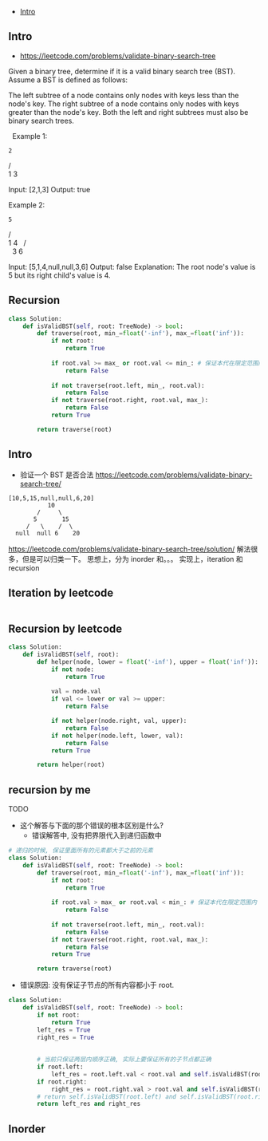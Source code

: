 - [Intro](#intro)

## Intro

- https://leetcode.com/problems/validate-binary-search-tree

Given a binary tree, determine if it is a valid binary search tree (BST).
Assume a BST is defined as follows:

The left subtree of a node contains only nodes with keys less than the node's key.
The right subtree of a node contains only nodes with keys greater than the node's key.
Both the left and right subtrees must also be binary search trees.

 
Example 1:

    2
   / \
  1   3

Input: [2,1,3]
Output: true

Example 2:

    5
   / \
  1   4
     / \
    3   6

Input: [5,1,4,null,null,3,6]
Output: false
Explanation: The root node's value is 5 but its right child's value is 4.







## Recursion


```py
class Solution:
    def isValidBST(self, root: TreeNode) -> bool:
        def traverse(root, min_=float('-inf'), max_=float('inf')):
            if not root:
                return True
            
            if root.val >= max_ or root.val <= min_: # 保证本代在限定范围内
                return False
            
            if not traverse(root.left, min_, root.val):
                return False
            if not traverse(root.right, root.val, max_):
                return False
            return True

        return traverse(root)
```











## Intro

- 验证一个 BST 是否合法 https://leetcode.com/problems/validate-binary-search-tree/


```
[10,5,15,null,null,6,20]
           10
        /     \
       5       15
     /   \    /  \
  null  null 6    20
```


https://leetcode.com/problems/validate-binary-search-tree/solution/
解法很多，但是可以归类一下。
思想上，分为 inorder 和。。。
实现上，iteration 和 recursion



## Iteration by leetcode

```py


```



## Recursion by leetcode

```py
class Solution:
    def isValidBST(self, root):
        def helper(node, lower = float('-inf'), upper = float('inf')):
            if not node:
                return True
            
            val = node.val
            if val <= lower or val >= upper:
                return False

            if not helper(node.right, val, upper):
                return False
            if not helper(node.left, lower, val):
                return False
            return True

        return helper(root)
```


## recursion by me


TODO
- 这个解答与下面的那个错误的根本区别是什么?
  - 错误解答中, 没有把界限代入到递归函数中

```py
# 递归的时候, 保证里面所有的元素都大于之前的元素
class Solution:
    def isValidBST(self, root: TreeNode) -> bool:
        def traverse(root, min_=float('-inf'), max_=float('inf')):
            if not root:
                return True
            
            if root.val > max_ or root.val < min_: # 保证本代在限定范围内
                return False
            
            if not traverse(root.left, min_, root.val):
                return False
            if not traverse(root.right, root.val, max_):
                return False
            return True

        return traverse(root)
```


- 错误原因: 没有保证子节点的所有内容都小于 root.

```py
class Solution:
    def isValidBST(self, root: TreeNode) -> bool:
        if not root:
            return True
        left_res = True
        right_res = True
        
        
        # 当前只保证两层内顺序正确, 实际上要保证所有的子节点都正确
        if root.left:
            left_res = root.left.val < root.val and self.isValidBST(root.left)
        if root.right:
            right_res = root.right.val > root.val and self.isValidBST(root.right)
        # return self.isValidBST(root.left) and self.isValidBST(root.right)
        return left_res and right_res
```



## Inorder


```py


```


















